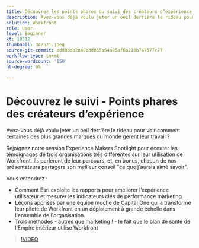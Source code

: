 ```yaml
---
title: Découvrez les points phares du suivi des créateurs d’expérience
description: Avez-vous déjà voulu jeter un oeil derrière le rideau pour voir comment certaines des plus grandes marques du monde gèrent leur travail ?
solution: Workfront
role: User
level: Beginner
kt: 10312
thumbnail: 342521.jpeg
source-git-commit: edd0bdb28a9b3d065a64a95af6a216b747577c77
workflow-type: tm+mt
source-wordcount: '150'
ht-degree: 0%

---
```


# Découvrez le suivi - Points phares des créateurs d’expérience

Avez-vous déjà voulu jeter un oeil derrière le rideau pour voir comment certaines des plus grandes marques du monde gèrent leur travail ?

Rejoignez notre session Experience Makers Spotlight pour écouter les témoignages de trois organisations très différentes sur leur utilisation de Workfront. Ils parleront de leur parcours, et, en bonus, chacun de nos présentateurs partagera son meilleur conseil &quot;ce que j&#39;aurais aimé savoir&quot;.

Vous entendrez :

* Comment Esri exploite les rapports pour améliorer l’expérience utilisateur et mesurer les indicateurs clés de performance marketing
* Leçons apprises par une équipe moche de Capital One qui a transformé leur pilote de Workfront en un déploiement à grande échelle dans l&#39;ensemble de l&#39;organisation.
* Trois méthodes - autres que marketing ! - le fait que le plan de santé de l’Empire intérieur utilise Workfront

>[!VIDEO](https://video.tv.adobe.com/v/342521/?quality=12&learn=on)

